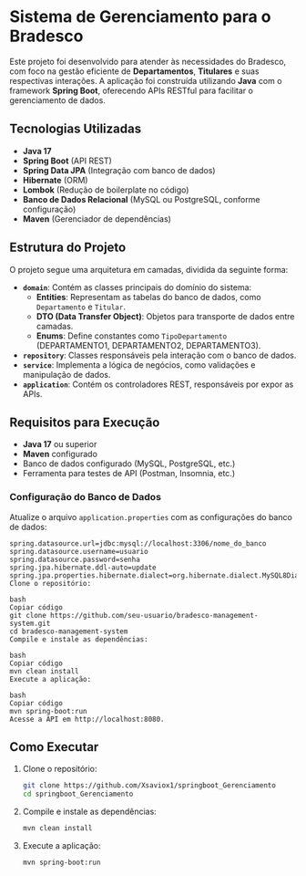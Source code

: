 # Sistema de Gerenciamento para o Bradesco

Este projeto foi desenvolvido para atender às necessidades do Bradesco, com foco na gestão eficiente de **Departamentos**, **Titulares** e suas respectivas interações. A aplicação foi construída utilizando **Java** com o framework **Spring Boot**, oferecendo APIs RESTful para facilitar o gerenciamento de dados.

## Tecnologias Utilizadas
- **Java 17**
- **Spring Boot** (API REST)
- **Spring Data JPA** (Integração com banco de dados)
- **Hibernate** (ORM)
- **Lombok** (Redução de boilerplate no código)
- **Banco de Dados Relacional** (MySQL ou PostgreSQL, conforme configuração)
- **Maven** (Gerenciador de dependências)

## Estrutura do Projeto
O projeto segue uma arquitetura em camadas, dividida da seguinte forma:

- **`domain`**: Contém as classes principais do domínio do sistema:
  - **Entities**: Representam as tabelas do banco de dados, como `Departamento` e `Titular`.
  - **DTO (Data Transfer Object)**: Objetos para transporte de dados entre camadas.
  - **Enums**: Define constantes como `TipoDepartamento` (DEPARTAMENTO1, DEPARTAMENTO2, DEPARTAMENTO3).
- **`repository`**: Classes responsáveis pela interação com o banco de dados.
- **`service`**: Implementa a lógica de negócios, como validações e manipulação de dados.
- **`application`**: Contém os controladores REST, responsáveis por expor as APIs.

## Requisitos para Execução
- **Java 17** ou superior
- **Maven** configurado
- Banco de dados configurado (MySQL, PostgreSQL, etc.)
- Ferramenta para testes de API (Postman, Insomnia, etc.)

### Configuração do Banco de Dados
Atualize o arquivo `application.properties` com as configurações do banco de dados:

```properties
spring.datasource.url=jdbc:mysql://localhost:3306/nome_do_banco
spring.datasource.username=usuario
spring.datasource.password=senha
spring.jpa.hibernate.ddl-auto=update
spring.jpa.properties.hibernate.dialect=org.hibernate.dialect.MySQL8Dialect
Clone o repositório:

bash
Copiar código
git clone https://github.com/seu-usuario/bradesco-management-system.git
cd bradesco-management-system
Compile e instale as dependências:

bash
Copiar código
mvn clean install
Execute a aplicação:

bash
Copiar código
mvn spring-boot:run
Acesse a API em http://localhost:8080.
```
## Como Executar

1. Clone o repositório:
   ```bash
   git clone https://github.com/Xsaviox1/springboot_Gerenciamento
   cd springboot_Gerenciamento
2. Compile e instale as dependências:
   ```bash
   mvn clean install
3. Execute a aplicação:
   ```bash
   mvn spring-boot:run

